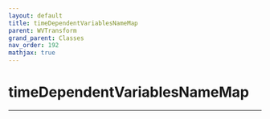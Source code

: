 ```yaml
---
layout: default
title: timeDependentVariablesNameMap
parent: WVTransform
grand_parent: Classes
nav_order: 192
mathjax: true
---
```


#  timeDependentVariablesNameMap




---

